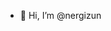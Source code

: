 - 👋 Hi, I’m @nergizun

<!---
nergizun/nergizun is a ✨ special ✨ repository because its `README.md` (this file) appears on your GitHub profile.
You can click the Preview link to take a look at your changes.
--->




